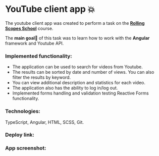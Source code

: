 # YouTube client app :boom:


The youtube client app was created to perform a task on the **[Rolling Scopes School](https://rs.school/)** course. 

The **main goal**:round_pushpin: of this task was to learn how to work with the **Angular** framework and Youtube API.


### Implemented functionality:
- The application can be used to search for videos from Youtube.
- The results can be sorted by date and number of views. You can also filter the results by keyword.
- You can view additional description and statistics for each video. 
- The application also has the ability to log in/log out. 
- Implemented forms handling and validation testing Reactive Forms functionality.

### Technologies: 
TypeScript, Angular, HTML, SCSS, Git.

### Deploy link: 

### App screenshot:
